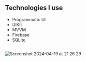  ## Technologies I use 
- Programmatic UI
- UIKit
- MVVM
- Firebase
- SQLite
##
![Screenshot 2024-04-19 at 21 26 29](https://github.com/ertekinbatuhan/News-App/assets/101355515/c5d2c660-989c-486b-bda0-953808c45300)

